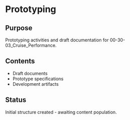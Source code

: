# Prototyping

## Purpose
Prototyping activities and draft documentation for 00-30-03_Cruise_Performance.

## Contents
- Draft documents
- Prototype specifications
- Development artifacts

## Status
Initial structure created - awaiting content population.
